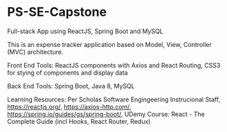 # PS-SE-Capstone
Full-stack App using ReactJS, Spring Boot and MySQL

This is an expense tracker application based on Model, View, Controller (MVC) architecture. 

Front End Tools:
ReactJS components with Axios and React Routing,
CSS3 for stying of components and display data

Back End Tools: 
Spring Boot, 
Java 8,
MySQL

Learning Resources:
Per Scholas Software Engingeering Instrucional Staff,
https://reactjs.org/,
https://axios-http.com/,
https://spring.io/guides/gs/spring-boot/,
UDemy Course: React - The Complete Guide (incl Hooks, React Router, Redux)


